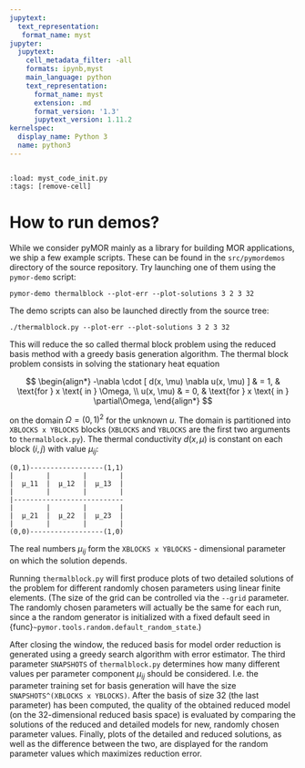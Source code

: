 ```yaml
---
jupytext:
  text_representation:
   format_name: myst
jupyter:
  jupytext:
    cell_metadata_filter: -all
    formats: ipynb,myst
    main_language: python
    text_representation:
      format_name: myst
      extension: .md
      format_version: '1.3'
      jupytext_version: 1.11.2
kernelspec:
  display_name: Python 3
  name: python3
---
```


```{try_on_binder}
```

```{code-cell}
:load: myst_code_init.py
:tags: [remove-cell]
```

# How to run demos?

While we consider pyMOR mainly as a library for building MOR applications, we
ship a few example scripts. These can be found in the `src/pymordemos`
directory of the source repository. Try launching one of them using the
`pymor-demo` script:

```
pymor-demo thermalblock --plot-err --plot-solutions 3 2 3 32
```

The demo scripts can also be launched directly from the source tree:

```
./thermalblock.py --plot-err --plot-solutions 3 2 3 32
```

This will reduce the so called thermal block problem using the reduced basis
method with a greedy basis generation algorithm. The thermal block problem
consists in solving the stationary heat equation

$$
\begin{align*}
  -\nabla \cdot [ d(x, \mu) \nabla u(x, \mu) ] & = 1,
  & \text{for } x \text{ in } \Omega, \\
  u(x, \mu) & = 0,
  & \text{for } x \text{ in } \partial\Omega,
\end{align*}
$$

on the domain $\Omega = (0, 1)^2$ for the unknown $u$.
The domain is partitioned into `XBLOCKS x YBLOCKS` blocks
(`XBLOCKS` and `YBLOCKS` are the first two arguments to `thermalblock.py`).
The thermal conductivity $d(x, \mu)$ is constant on each block $(i, j)$ with
value $\mu_{ij}$:

```
(0,1)------------------(1,1)
|        |        |        |
|  μ_11  |  μ_12  |  μ_13  |
|        |        |        |
|---------------------------
|        |        |        |
|  μ_21  |  μ_22  |  μ_23  |
|        |        |        |
(0,0)------------------(1,0)
```

The real numbers $\mu_{ij}$ form the `XBLOCKS x YBLOCKS` - dimensional parameter
on which the solution depends.

Running `thermalblock.py` will first produce plots of two detailed
solutions of the problem for different randomly chosen parameters
using linear finite elements. (The size of the grid can be controlled
via the `--grid` parameter. The randomly chosen parameters will
actually be the same for each run, since a the random generator
is initialized with a fixed default seed in
{func}`~pymor.tools.random.default_random_state`.)

After closing the window, the reduced basis for model order reduction
is generated using a greedy search algorithm with error estimator.
The third parameter `SNAPSHOTS` of `thermalblock.py` determines how many
different values per parameter component $\mu_{ij}$ should be considered.
I.e. the parameter training set for basis generation will have the
size `SNAPSHOTS^(XBLOCKS x YBLOCKS)`. After the basis of size 32 (the
last parameter) has been computed, the quality of the obtained reduced model
(on the 32-dimensional reduced basis space) is evaluated by comparing the
solutions of the reduced and detailed models for new, randomly chosen
parameter values. Finally, plots of the detailed and reduced solutions, as well
as the difference between the two, are displayed for the random
parameter values which maximizes reduction error.

